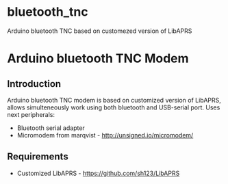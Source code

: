 # bluetooth_tnc
Arduino bluetooth TNC based on customezed version of LibAPRS

Arduino bluetooth TNC Modem
===========================

Introduction
------------
Arduino bluetooth TNC modem is based on customized version of LibAPRS, allows 
simulteneously work using both bluetooth and USB-serial port. Uses next
peripherals:

 * Bluetooth serial adapter
 * Micromodem from marqvist - http://unsigned.io/micromodem/

Requirements
------------

 * Customized LibAPRS - https://github.com/sh123/LibAPRS
